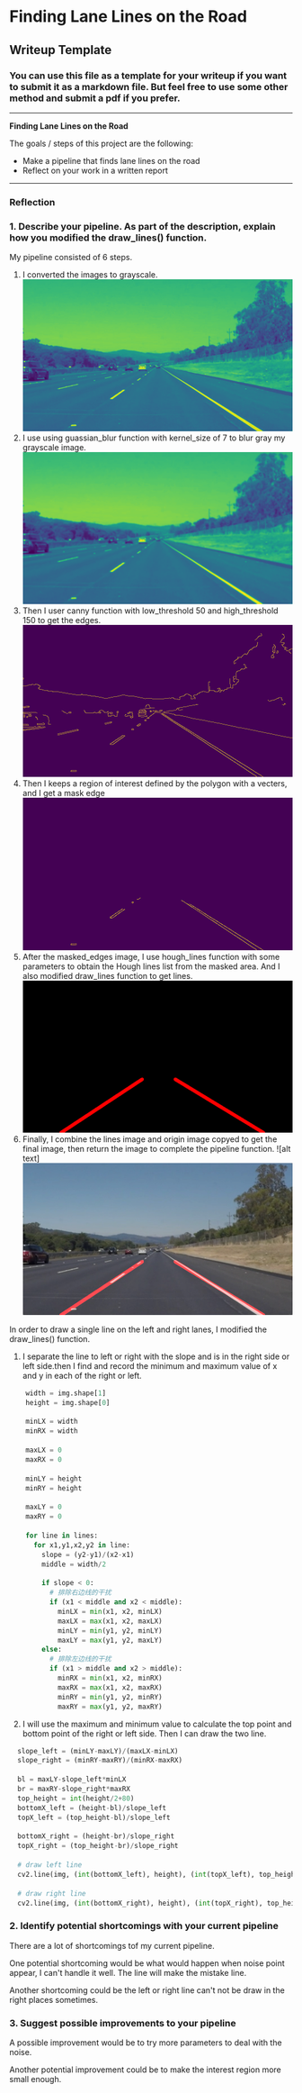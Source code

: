 # **Finding Lane Lines on the Road** 

## Writeup Template

### You can use this file as a template for your writeup if you want to submit it as a markdown file. But feel free to use some other method and submit a pdf if you prefer.

---

**Finding Lane Lines on the Road**

The goals / steps of this project are the following:
* Make a pipeline that finds lane lines on the road
* Reflect on your work in a written report


[//]: # (Image References)

[image1]: ./examples/grayscale.jpg "Grayscale"
[grayscale]: ./source/gray.jpg "grayscale"
[blurgray]: ./source/blur_gray.jpg "blurgray"
[edges]: ./source/edges.jpg "edges"
[masked_edges]: ./source/masked_edges.jpg "masked_edges"
[lines]: ./source/lines.jpg "lines"
[lines_edges]: ./source/line_edges.jpg "lines_edges"
---

### Reflection

### 1. Describe your pipeline. As part of the description, explain how you modified the draw_lines() function.

My pipeline consisted of 6 steps. 

1. I converted the images to grayscale.
![alt text][grayscale]
2. I use using guassian_blur function with kernel_size of 7 to blur gray my grayscale image.
![alt text][blurgray]
3. Then I user canny function with low_threshold 50 and high_threshold 150 to get the edges.
![alt text][edges]
4. Then I keeps a region of interest defined by the polygon with a vecters, and I get a mask edge
![alt text][masked_edges]
5. After the masked_edges image, I use hough_lines function with some parameters to  obtain the Hough lines list from the masked area. And I also modified draw_lines function to get lines.
![alt text][lines]
6. Finally, I combine the lines image and origin image copyed to get the final image, then return the image to complete the pipeline function.
![alt text]![lines_edges]

In order to draw a single line on the left and right lanes, I modified the draw_lines() function.

1. I separate the line to left or right with the slope and is in the right side or left side.then I find and record the minimum and maximum value of x and y in each of the right or left.

```python
    width = img.shape[1]
    height = img.shape[0]
    
    minLX = width
    minRX = width
    
    maxLX = 0
    maxRX = 0
    
    minLY = height
    minRY = height
    
    maxLY = 0
    maxRY = 0
    
    for line in lines:
      for x1,y1,x2,y2 in line:
        slope = (y2-y1)/(x2-x1) 
        middle = width/2
        
        if slope < 0:
          # 排除右边线的干扰
          if (x1 < middle and x2 < middle):
            minLX = min(x1, x2, minLX)
            maxLX = max(x1, x2, maxLX)
            minLY = min(y1, y2, minLY)
            maxLY = max(y1, y2, maxLY)
        else:
          # 排除左边线的干扰
          if (x1 > middle and x2 > middle):
            minRX = min(x1, x2, minRX)
            maxRX = max(x1, x2, maxRX)
            minRY = min(y1, y2, minRY)
            maxRY = max(y1, y2, maxRY)
```

2. I will use the maximum and minimum value to calculate the top point and bottom point of the right or left side. Then I can draw the two line.

```python
  slope_left = (minLY-maxLY)/(maxLX-minLX)
  slope_right = (minRY-maxRY)/(minRX-maxRX)
  
  bl = maxLY-slope_left*minLX
  br = maxRY-slope_right*maxRX
  top_height = int(height/2+80)
  bottomX_left = (height-bl)/slope_left
  topX_left = (top_height-bl)/slope_left
  
  bottomX_right = (height-br)/slope_right
  topX_right = (top_height-br)/slope_right

  # draw left line
  cv2.line(img, (int(bottomX_left), height), (int(topX_left), top_height), color, 12)
  
  # draw right line
  cv2.line(img, (int(bottomX_right), height), (int(topX_right), top_height), color, 12)
```

### 2. Identify potential shortcomings with your current pipeline

There are a lot of shortcomings tof my current pipeline.

One potential shortcoming would be what would happen when noise point appear, I can't handle it well. The line will make the mistake line.

Another shortcoming could be the left or right line can't not be draw in the right places sometimes.


### 3. Suggest possible improvements to your pipeline

A possible improvement would be to try more parameters to deal with the noise.

Another potential improvement could be to make the interest region more small enough.
